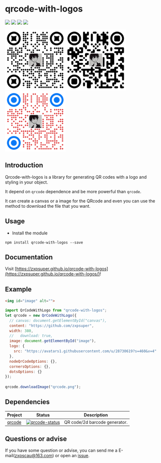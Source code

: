 # qrcode-with-logos 

![](https://img.shields.io/github/stars/zxpsuper/qrcode-with-logos)  ![](https://img.shields.io/npm/v/qrcode-with-logos.svg?style=flat-square) ![](https://img.shields.io/npm/dt/qrcode-with-logos.svg?style=flat-square) ![](https://img.shields.io/npm/l/qrcode.svg?style=flat-square)

<img src="./images/qr-code.png" width="200"><img src="./images/qr-code2.png" width="200"><img src="./images/qr-code3.png" width="200">

## Introduction

Qrcode-with-logos is a library for generating QR codes with a logo and styling in your object.

It depend on `qrcode` dependence and be more powerful than `qrcode`.

It can create a canvas or a image for the QRcode and even you can use the method to download the file that you want.

## Usage

- Install the module

```
npm install qrcode-with-logos --save
```

## Documentation

Visit [https://zxpsuper.github.io/qrcode-with-logos](https://zxpsuper.github.io/qrcode-with-logos/)!
## Example

```html
<img id="image" alt="">
```

```js
import QrCodeWithLogo from "qrcode-with-logos";
let qrcode = new QrCodeWithLogo({
  // canvas: document.getElementById("canvas"),
  content: "https://github.com/zxpsuper",
  width: 380,
  //   download: true,
  image: document.getElementById("image"),
  logo: {
    src: "https://avatars1.githubusercontent.com/u/28730619?s=460&v=4"
  },
  nodeQrCodeOptions: {},
  cornersOptions: {},
  dotsOptions: {}
});

qrcode.downloadImage("qrcode.png");
```

## Dependencies

| Project  | Status                             | Description                   |
| -------- | ---------------------------------- | ----------------------------- |
| [qrcode] | [![qrcode-status]][qrcode-package] | QR code/2d barcode generator. |

[qrcode]: https://github.com/soldair/node-qrcode
[qrcode-status]: https://img.shields.io/npm/v/qrcode.svg
[qrcode-package]: https://npmjs.com/package/qrcode

## Questions or advise

If you have some question or advise, you can send me a E-mail(zxpscau@163.com) or open an [issue](https://github.com/zxpsuper/qrcode-with-logos/issues/new).
